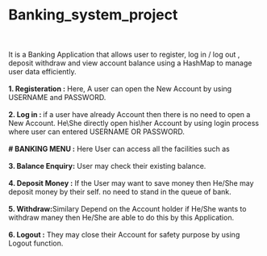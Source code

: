# Banking_system_project
<br>
<br>
It is a Banking Application that allows user to register, log in / log out , deposit withdraw and view account balance using a HashMap to manage user data efficiently.
<br>
<br>
<b>1. Registeration :</b> Here,  A user can open the New Account by using USERNAME and PASSWORD.
<br>
<br>
<b>2. Log in : </b> if a user have already Account then there is no need to open a New Account. He\She directly open his\her Account by using login process where user can entered USERNAME OR PASSWORD.
<br>
<br>
<b># BANKING MENU :</b> Here User can access all the facilities such as
<br>
<br>
<b>3. Balance Enquiry:</b> User may check their existing balance.
<br>
<br>
<b>4. Deposit Money :</b> If the User may want to save money then He/She may deposit money by their self. no need to stand in the queue of bank.
<br>
<br>
<b>5. Withdraw:</b>Similary Depend on the Account holder if He/She wants to withdraw maney then He/She are able to do this by this Application.
<br>
<br>
<b>6. Logout :</b> They may close their Account for safety purpose by using Logout function.
